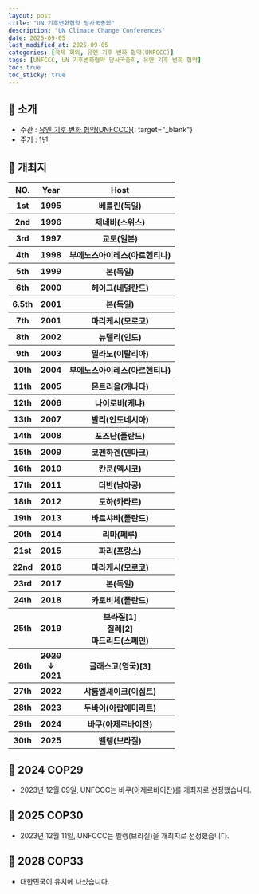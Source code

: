 ```yaml
---
layout: post
title: "UN 기후변화협약 당사국총회"
description: "UN Climate Change Conferences"
date: 2025-09-05
last_modified_at: 2025-09-05
categories: [국제 회의, 유엔 기후 변화 협약(UNFCCC)]
tags: [UNFCCC, UN 기후변화협약 당사국총회, 유엔 기후 변화 협약]
toc: true
toc_sticky: true
---
```

## 📜 소개
* 주관 : [유엔 기후 변화 협약(UNFCCC)](https://unfccc.int/){: target="_blank"}
* 주기 : 1년

## 📜 개최지

<html>

<head>
    <meta charset="UTF-8">
</head>

<body>
    <table>
        <tr class="header-row">
            <th class="col-no">NO.</th>
            <th class="col-year">Year</th>
            <th class="col-host">Host</th>
        </tr>
        <tr>
            <th>1st</th>
            <th>1995</th>
            <th>베를린(독일)</th>
        </tr>
        <tr>
            <th>2nd</th>
            <th>1996</th>
            <th>제네바(스위스)</th>
        </tr>
        <tr>
            <th>3rd</th>
            <th>1997</th>
            <th>교토(일본)</th>
        </tr>
        <tr>
            <th>4th</th>
            <th>1998</th>
            <th>부에노스아이레스(아르헨티나)</th>
        </tr>
        <tr>
            <th>5th</th>
            <th>1999</th>
            <th>본(독일)</th>
        </tr>
        <tr>
            <th>6th</th>
            <th>2000</th>
            <th>헤이그(네덜란드)</th>
        </tr>
        <tr>
            <th>6.5th</th>
            <th>2001</th>
            <th>본(독일)</th>
        </tr>
        <tr>
            <th>7th</th>
            <th>2001</th>
            <th>마리케시(모로코)</th>
        </tr>
        <tr>
            <th>8th</th>
            <th>2002</th>
            <th>뉴델리(인도)</th>
        </tr>
        <tr>
            <th>9th</th>
            <th>2003</th>
            <th>밀라노(이탈리아)</th>
        </tr>
        <tr>
            <th>10th</th>
            <th>2004</th>
            <th>부에노스아이레스(아르헨티나)</th>
        </tr>
        <tr>
            <th>11th</th>
            <th>2005</th>
            <th>몬트리올(캐나다)</th>
        </tr>
        <tr>
            <th>12th</th>
            <th>2006</th>
            <th>나이로비(케냐)</th>
        </tr>
        <tr>
            <th>13th</th>
            <th>2007</th>
            <th>발리(인도네시아)</th>
        </tr>
        <tr>
            <th>14th</th>
            <th>2008</th>
            <th>포즈난(폴란드)</th>
        </tr>
        <tr>
            <th>15th</th>
            <th>2009</th>
            <th>코펜하겐(덴마크)</th>
        </tr>
        <tr>
            <th>16th</th>
            <th>2010</th>
            <th>칸쿤(멕시코)</th>
        </tr>
        <tr>
            <th>17th</th>
            <th>2011</th>
            <th>더반(남아공)</th>
        </tr>
        <tr>
            <th>18th</th>
            <th>2012</th>
            <th>도하(카타르)</th>
        </tr>
        <tr>
            <th>19th</th>
            <th>2013</th>
            <th>바르샤바(폴란드)</th>
        </tr>
        <tr>
            <th>20th</th>
            <th>2014</th>
            <th>리마(페루)</th>
        </tr>
        <tr>
            <th>21st</th>
            <th>2015</th>
            <th>파리(프랑스)</th>
        </tr>
        <tr>
            <th>22nd</th>
            <th>2016</th>
            <th>마라케시(모로코)</th>
        </tr>
        <tr>
            <th>23rd</th>
            <th>2017</th>
            <th>본(독일)</th>
        </tr>
        <tr>
            <th>24th</th>
            <th>2018</th>
            <th>카토비체(폴란드)</th>
        </tr>
        <tr>
            <th>25th</th>
            <th>2019</th>
            <th><del>브라질</del><span class="footnote-link" data-note="경제적 이유로 인한 개최 철회">[1]</span><br><del>칠레</del><span class="footnote-link" data-note="2019년 칠레 반정부 시위로 인한 개최 철회">[2]</span><br>마드리드(스페인)</th>
        </tr>
        <tr>
            <th>26th</th>
            <th><del>2020</del><br>↓<br>2021</th>
            <th>글래스고(영국)<span class="footnote-link" data-note="코로나19 범유행으로 인한 1년 연기">[3]</span></th>
        </tr>
        <tr>
            <th>27th</th>
            <th>2022</th>
            <th>샤름엘셰이크(이집트)</th>
        </tr>
        <tr>
            <th>28th</th>
            <th>2023</th>
            <th>두바이(아랍에미리트)</th>
        </tr>
        <tr>
            <th>29th</th>
            <th>2024</th>
            <th>바쿠(아제르바이잔)</th>
        </tr>
        <tr>
            <th>30th</th>
            <th>2025</th>
            <th>벨렝(브라질)</th>
        </tr>
    </table>
</body>

</html>

## 📜 2024 COP29
* 2023년 12월 09일, UNFCCC는 바쿠(아제르바이잔)를 개최지로 선정했습니다.

## 📜 2025 COP30
* 2023년 12월 11일, UNFCCC는 벨렝(브라질)을 개최지로 선정했습니다.

## 📜 2028 COP33
* 대한민국이 유치에 나섰습니다.
